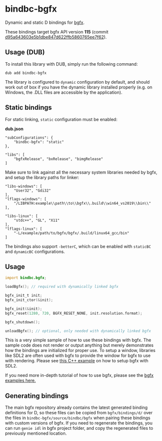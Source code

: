 # bindbc-bgfx
Dynamic and static D bindings for [bgfx](https://github.com/bkaradzic/bgfx).

These bindings target bgfx API version **115** (commit [d95a643603e5b1dbe847d622ffb5860765ee7f62](https://github.com/bkaradzic/bgfx/tree/d95a643603e5b1dbe847d622ffb5860765ee7f62)).

## Usage (DUB)
To install this library with DUB, simply run the following command:
```
dub add bindbc-bgfx
```

The library is configured to `dynamic` configuration by default, and should work out of box if you have the dynamic library installed properly (e.g. on Windows, the .DLL files are accessible by the application).

## Static bindings

For static linking, `static` configuration must be enabled:

__dub.json__
```
"subConfigurations": {
	"bindbc-bgfx": "static"
},

"libs": [
	"bgfxRelease", "bxRelease", "bimgRelease"
]
```

Make sure to link against all the necessary system libraries needed by bgfx, and setup the library paths for linker:
```
"libs-windows": [
	"User32", "Gdi32"
],
"lflags-windows": [
	"/LIBPATH:example\\path\\to\\bgfx\\.build\\win64_vs2019\\bin\\"
],

"libs-linux": [
	"stdc++", "GL", "X11"
],
"lflags-linux": [
	"-L/example/path/to/bgfx/bgfx/.build/linux64_gcc/bin"
]
```

The bindings also support `-betterC`, which can be enabled with `staticBC` and `dynamicBC` configurations.

## Usage

```d
import bindbc.bgfx;

loadBgfx(); // required with dynamically linked bgfx

bgfx_init_t init;
bgfx_init_ctor(&init);

bgfx_init(&init);
bgfx_reset(1280, 720, BGFX_RESET_NONE, init.resolution.format);

bgfx_shutdown();

unloadBgfx(); // optional, only needed with dynamically linked bgfx
```

This is a very simple sample of how to use these bindings with bgfx. The sample code does not render or output anything but merely demonstrates how the bindings are initialized for proper use. To setup a window, libraries like SDL2 are often used with bgfx to provide the window for bgfx to use with rendering. Please see [this C++ example](https://github.com/bkaradzic/bgfx/blob/master/examples/common/entry/entry_sdl.cpp#L75) on how to setup bgfx with SDL2.

If you need more in-depth tutorial of how to use bgfx, please see the [bgfx examples here.](https://bkaradzic.github.io/bgfx/examples.html)

## Generating bindings

The main bgfx repository already contains the latest generated binding definitions for D, so these files can be copied from `bgfx/bindings/d/` over the files in `bindbc-bgfx/source/bindbc/bgfx` when pairing these bindings with custom versions of bgfx. If you need to regenerate the bindings, you can run `genie idl` in bgfx project folder, and copy the regenerated files to previously mentioned location.